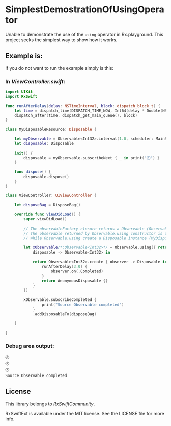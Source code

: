
SimplestDemostrationOfUsingOperator
===================================

Unable to demonstrate the use of the `using` operator in Rx.playground. This project seeks the simplest way to show how it works. 


## Example is:

If you do not want to run the example simply is this:

### In _ViewController.swift_:

```swift
import UIKit
import RxSwift

func runAfterDelay(delay: NSTimeInterval, block: dispatch_block_t) {
    let time = dispatch_time(DISPATCH_TIME_NOW, Int64(delay * Double(NSEC_PER_SEC)))
    dispatch_after(time, dispatch_get_main_queue(), block)
}

class MyDisposableResource: Disposable {
    
    let myObservable = Observable<Int32>.interval(1.0, scheduler: MainScheduler.instance)
    let disposable: Disposable
    
    init() {
        disposable = myObservable.subscribeNext { _ in print("🕗") }
    }
    
    func dispose() {
        disposable.dispose()
    }
}

class ViewController: UIViewController {
    
    let disposeBag = DisposeBag()
    
    override func viewDidLoad() {
        super.viewDidLoad()
        
        // The observableFactory closure returns a Observable (Observable<Int32> in this case).
        // The observable returned by Observable.using constructor is the same than given by the observableFactory closure.
        // While Observable.using create a Disposable instance (MyDisposableResource) whose lifespan is the same than the observable given by the observableFactory closure.
        
        let xObservable/*:Observable<Int32>*/ = Observable.using({ return MyDisposableResource() }, observableFactory: {
            disposable -> Observable<Int32> in
            
            return Observable<Int32>.create { observer -> Disposable in
                runAfterDelay(3.0) {
                    observer.on(.Completed)
                }
                return AnonymousDisposable {}
            }
        })
        
        xObservable.subscribeCompleted {
                print("Source Observable completed")
            }
            .addDisposableTo(disposeBag)
        
    }
    
}
```

### Debug area output:

```
🕗
🕗
🕗
Source Observable completed
```

## License

This library belongs to _RxSwiftCommunity_.

RxSwiftExt is available under the MIT license. See the LICENSE file for more info.
